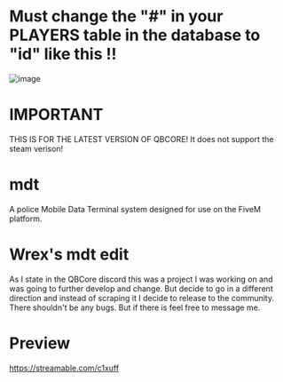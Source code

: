 # Must change the "#" in your PLAYERS table in the database to "id" like this !!

![image](https://user-images.githubusercontent.com/57848836/124848636-e06d9880-df62-11eb-88aa-c0e211b039e3.png)


# IMPORTANT

THIS IS FOR THE LATEST VERSION OF QBCORE! It does not support the steam verison!

# mdt
A police Mobile Data Terminal system designed for use on the FiveM platform.


# Wrex's mdt edit
As I state in the QBCore discord this was a project I was working on and was going to further develop and change. But decide to go in a different direction and instead of scraping it I decide to release to the community. There shouldn't be any bugs. But if there is feel free to message me.


# Preview
https://streamable.com/c1xuff
